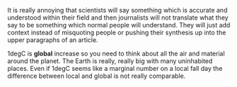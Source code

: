 It is really annoying that scientists will say something which is accurate and understood within their field and then journalists will not translate what they say to be something which normal people will understand. They will just add context instead of misquoting people or pushing their synthesis up into the upper paragraphs of an article.

1degC is **global** increase so you need to think about all the air and material around the planet. The Earth is really, really big with many uninhabited places. Even if 1degC seems like a marginal number on a local fall day the difference between local and global is not really comparable.
